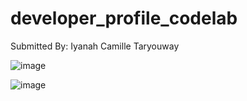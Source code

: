 # developer_profile_codelab

Submitted By: Iyanah Camille Taryouway

![image](https://github.com/user-attachments/assets/38076952-9f79-4bb3-84e3-10fe3906ad15)


![image](https://github.com/user-attachments/assets/6ecfd7a4-4162-44d5-921b-ba9a30e5dc75)
